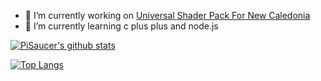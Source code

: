 <!--
**PiSaucer/PiSaucer** is a ✨ _special_ ✨ repository because its `README.md` (this file) appears on your GitHub profile.

Here are some ideas to get you started:

- 🔭 I’m currently working on ...
- 🌱 I’m currently learning ...
- 👯 I’m looking to collaborate on ...
- 🤔 I’m looking for help with ...
- 💬 Ask me about ...
- 📫 How to reach me: ...
- 😄 Pronouns: ...
- ⚡ Fun fact: ...
-->

- 🔭 I’m currently working on [Universal Shader Pack For New Caledonia](https://github.com/NewCaledoniaDevTeam/BETA_UniversalShaderPack)
- 🌱 I’m currently learning c plus plus and node.js

[![PiSaucer's github stats](https://github-readme-stats.vercel.app/api?username=PiSaucer&show_icons=true)](https://github.com/PiSaucer?tab=repositories)


[![Top Langs](https://github-readme-stats.vercel.app/api/top-langs/?username=PiSaucer&hide=mcfunction,tex)](https://github.com/PiSaucer?tab=repositories)
